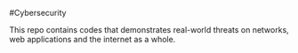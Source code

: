 #Cybersecurity

This repo contains codes that demonstrates real-world threats on networks, web applications and the internet as a whole.
